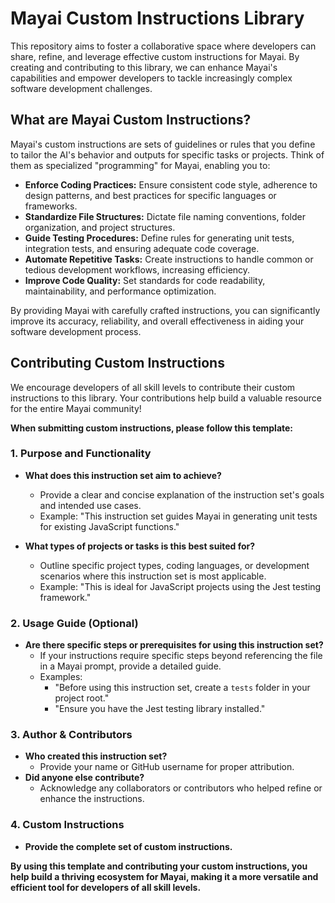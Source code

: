 # Mayai Custom Instructions Library

This repository aims to foster a collaborative space where developers can share, refine, and leverage effective custom instructions for Mayai. By creating and contributing to this library, we can enhance Mayai's capabilities and empower developers to tackle increasingly complex software development challenges.

## What are Mayai Custom Instructions?

Mayai's custom instructions are sets of guidelines or rules that you define to tailor the AI's behavior and outputs for specific tasks or projects. Think of them as specialized "programming" for Mayai, enabling you to:

-   **Enforce Coding Practices:** Ensure consistent code style, adherence to design patterns, and best practices for specific languages or frameworks.
-   **Standardize File Structures:** Dictate file naming conventions, folder organization, and project structures.
-   **Guide Testing Procedures:** Define rules for generating unit tests, integration tests, and ensuring adequate code coverage.
-   **Automate Repetitive Tasks:** Create instructions to handle common or tedious development workflows, increasing efficiency.
-   **Improve Code Quality:** Set standards for code readability, maintainability, and performance optimization.

By providing Mayai with carefully crafted instructions, you can significantly improve its accuracy, reliability, and overall effectiveness in aiding your software development process.

## Contributing Custom Instructions

We encourage developers of all skill levels to contribute their custom instructions to this library. Your contributions help build a valuable resource for the entire Mayai community!

**When submitting custom instructions, please follow this template:**

### 1. Purpose and Functionality

-   **What does this instruction set aim to achieve?**

    -   Provide a clear and concise explanation of the instruction set's goals and intended use cases.
    -   Example: "This instruction set guides Mayai in generating unit tests for existing JavaScript functions."

-   **What types of projects or tasks is this best suited for?**
    -   Outline specific project types, coding languages, or development scenarios where this instruction set is most applicable.
    -   Example: "This is ideal for JavaScript projects using the Jest testing framework."

### 2. Usage Guide (Optional)

-   **Are there specific steps or prerequisites for using this instruction set?**
    -   If your instructions require specific steps beyond referencing the file in a Mayai prompt, provide a detailed guide.
    -   Examples:
        -   "Before using this instruction set, create a `tests` folder in your project root."
        -   "Ensure you have the Jest testing library installed."

### 3. Author & Contributors

-   **Who created this instruction set?**
    -   Provide your name or GitHub username for proper attribution.
-   **Did anyone else contribute?**
    -   Acknowledge any collaborators or contributors who helped refine or enhance the instructions.

### 4. Custom Instructions

-   **Provide the complete set of custom instructions.**

**By using this template and contributing your custom instructions, you help build a thriving ecosystem for Mayai, making it a more versatile and efficient tool for developers of all skill levels.**
